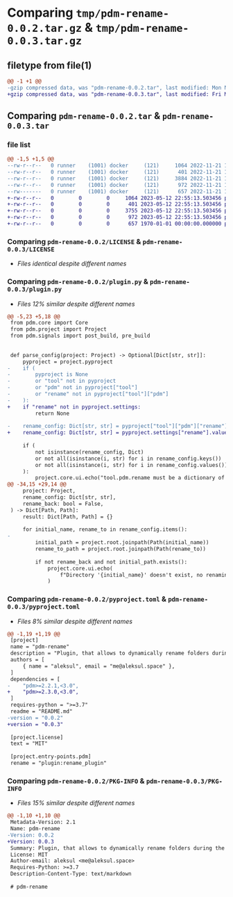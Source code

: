 # Comparing `tmp/pdm-rename-0.0.2.tar.gz` & `tmp/pdm-rename-0.0.3.tar.gz`

## filetype from file(1)

```diff
@@ -1 +1 @@
-gzip compressed data, was "pdm-rename-0.0.2.tar", last modified: Mon Nov 21 15:25:39 2022, max compression
+gzip compressed data, was "pdm-rename-0.0.3.tar", last modified: Fri May 12 22:55:34 2023, max compression
```

## Comparing `pdm-rename-0.0.2.tar` & `pdm-rename-0.0.3.tar`

### file list

```diff
@@ -1,5 +1,5 @@
--rw-r--r--   0 runner    (1001) docker     (121)     1064 2022-11-21 15:25:21.729576 pdm-rename-0.0.2/LICENSE
--rw-r--r--   0 runner    (1001) docker     (121)      401 2022-11-21 15:25:21.729576 pdm-rename-0.0.2/README.md
--rw-r--r--   0 runner    (1001) docker     (121)     3884 2022-11-21 15:25:21.729576 pdm-rename-0.0.2/plugin.py
--rw-r--r--   0 runner    (1001) docker     (121)      972 2022-11-21 15:25:21.729576 pdm-rename-0.0.2/pyproject.toml
--rw-------   0 runner    (1001) docker     (121)      657 2022-11-21 15:25:39.853739 pdm-rename-0.0.2/PKG-INFO
+-rw-r--r--   0        0        0     1064 2023-05-12 22:55:13.503456 pdm-rename-0.0.3/LICENSE
+-rw-r--r--   0        0        0      401 2023-05-12 22:55:13.503456 pdm-rename-0.0.3/README.md
+-rw-r--r--   0        0        0     3755 2023-05-12 22:55:13.503456 pdm-rename-0.0.3/plugin.py
+-rw-r--r--   0        0        0      972 2023-05-12 22:55:13.503456 pdm-rename-0.0.3/pyproject.toml
+-rw-r--r--   0        0        0      657 1970-01-01 00:00:00.000000 pdm-rename-0.0.3/PKG-INFO
```

### Comparing `pdm-rename-0.0.2/LICENSE` & `pdm-rename-0.0.3/LICENSE`

 * *Files identical despite different names*

### Comparing `pdm-rename-0.0.2/plugin.py` & `pdm-rename-0.0.3/plugin.py`

 * *Files 12% similar despite different names*

```diff
@@ -5,23 +5,18 @@
 from pdm.core import Core
 from pdm.project import Project
 from pdm.signals import post_build, pre_build
 
 
 def parse_config(project: Project) -> Optional[Dict[str, str]]:
     pyproject = project.pyproject
-    if (
-        pyproject is None
-        or "tool" not in pyproject
-        or "pdm" not in pyproject["tool"]
-        or "rename" not in pyproject["tool"]["pdm"]
-    ):
+    if "rename" not in pyproject.settings:
         return None
 
-    rename_config: Dict[str, str] = pyproject["tool"]["pdm"]["rename"]
+    rename_config: Dict[str, str] = pyproject.settings["rename"].value
 
     if (
         not isinstance(rename_config, Dict)
         or not all(isinstance(i, str) for i in rename_config.keys())
         or not all(isinstance(i, str) for i in rename_config.values())
     ):
         project.core.ui.echo("tool.pdm.rename must be a dictionary of strings.", err=True)
@@ -34,15 +29,14 @@
     project: Project,
     rename_config: Dict[str, str],
     rename_back: bool = False,
 ) -> Dict[Path, Path]:
     result: Dict[Path, Path] = {}
 
     for initial_name, rename_to in rename_config.items():
-
         initial_path = project.root.joinpath(Path(initial_name))
         rename_to_path = project.root.joinpath(Path(rename_to))
 
         if not rename_back and not initial_path.exists():
             project.core.ui.echo(
                 f"Directory '{initial_name}' doesn't exist, no renaming.", err=True
             )
```

### Comparing `pdm-rename-0.0.2/pyproject.toml` & `pdm-rename-0.0.3/pyproject.toml`

 * *Files 8% similar despite different names*

```diff
@@ -1,19 +1,19 @@
 [project]
 name = "pdm-rename"
 description = "Plugin, that allows to dynamically rename folders during the build stage."
 authors = [
     { name = "aleksul", email = "me@aleksul.space" },
 ]
 dependencies = [
-    "pdm>=2.2.1,<3.0",
+    "pdm>=2.3.0,<3.0",
 ]
 requires-python = ">=3.7"
 readme = "README.md"
-version = "0.0.2"
+version = "0.0.3"
 
 [project.license]
 text = "MIT"
 
 [project.entry-points.pdm]
 rename = "plugin:rename_plugin"
```

### Comparing `pdm-rename-0.0.2/PKG-INFO` & `pdm-rename-0.0.3/PKG-INFO`

 * *Files 15% similar despite different names*

```diff
@@ -1,10 +1,10 @@
 Metadata-Version: 2.1
 Name: pdm-rename
-Version: 0.0.2
+Version: 0.0.3
 Summary: Plugin, that allows to dynamically rename folders during the build stage.
 License: MIT
 Author-email: aleksul <me@aleksul.space>
 Requires-Python: >=3.7
 Description-Content-Type: text/markdown
 
 # pdm-rename
```


